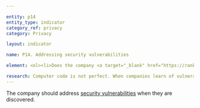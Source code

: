 ```yaml
---

entity: p14
entity_type: indicator
category_ref: privacy
category: Privacy

layout: indicator

name: P14. Addressing security vulnerabilities

element: <ol><li>Does the company <a target="_blank" href="https://rankingdigitalrights.org/2018-indicators/#clearlydisclose">clearly disclose</a> that it has a mechanism through which <a target="_blank" href="https://rankingdigitalrights.org/2018-indicators/#securityresearcher">security researchers</a> can submit <a target="_blank" href="https://rankingdigitalrights.org/2018-indicators/#securityvulnerability">vulnerabilities</a> they discover?</li><li>Does the company <a target="_blank" href="https://rankingdigitalrights.org/2018-indicators/#clearlydisclose">clearly disclose</a> the timeframe in which it will review reports of <a target="_blank" href="https://rankingdigitalrights.org/2018-indicators/#securityvulnerability">vulnerabilities</a>?</li><li>Does the company commit not to pursue legal action against researchers who report vulnerabilities within the terms of the company’s reporting mechanism?</li><li>(For <a target="_blank" href="https://rankingdigitalrights.org/2018-indicators/#mobile">mobile ecosystems</a>) Does the company <a target="_blank" href="https://rankingdigitalrights.org/2018-indicators/#clearlydisclose">clearly disclose</a> that <a target="_blank" href="https://rankingdigitalrights.org/2018-indicators/#softwareupdates">software updates</a>, security <a target="_blank" href="https://rankingdigitalrights.org/2018-indicators/#patch">patches</a>, add-ons, or extensions are downloaded over an<a target="_blank" href="https://rankingdigitalrights.org/2018-indicators/#encrypted"> encrypted</a> channel?</li><li>(For <a target="_blank" href="https://rankingdigitalrights.org/2018-indicators/#mobile">mobile ecosystems</a> and telecommunications companies) Does the company <a target="_blank" href="https://rankingdigitalrights.org/2018-indicators/#clearlydisclose">clearly disclose</a> what, if any, <a target="_blank" href="https://rankingdigitalrights.org/2018-indicators/#modification">modifications it has made to a mobile operating system</a>?</li><li>(For <a target="_blank" href="https://rankingdigitalrights.org/2018-indicators/#mobile">mobile ecosystems</a> and telecommunications companies) Does the company <a target="_blank" href="https://rankingdigitalrights.org/2018-indicators/#clearlydisclose">clearly disclose </a>what, if any, effect such modifications have on the company’s ability to send <a target="_blank" href="https://rankingdigitalrights.org/2018-indicators/#securityupdate">security updates</a> to users?</li><li>(For <a target="_blank" href="https://rankingdigitalrights.org/2018-indicators/#mobile">mobile ecosystems</a>) Does the company <a target="_blank" href="https://rankingdigitalrights.org/2018-indicators/#clearlydisclose">clearly disclose</a> the date through which it will continue to provide <a target="_blank" href="https://rankingdigitalrights.org/2018-indicators/#securityupdate">security updates</a> for the <a target="_blank" href="https://rankingdigitalrights.org/2018-indicators/#device">device</a>/<a target="_blank" href="https://rankingdigitalrights.org/2018-indicators/#os">OS</a>?</li><li>(For <a target="_blank" href="https://rankingdigitalrights.org/2018-indicators/#mobile">mobile ecosystems</a>) Does the company commit to provide <a target="_blank" href="https://rankingdigitalrights.org/2018-indicators/#securityupdate">security updates</a> for the operating system and other <a target="_blank" href="https://rankingdigitalrights.org/2018-indicators/#critical">critical software</a> for a minimum of five years after release?</li><li>(For<a target="_blank" href="https://rankingdigitalrights.org/2018-indicators/#mobile"> mobile ecosystems</a> and telecommunications companies) If the company uses an operating system adapted from an existing system, does the company commit to provide security <a target="_blank" href="https://rankingdigitalrights.org/2018-indicators/#patch">patches</a> within one month of a <a target="_blank" href="https://rankingdigitalrights.org/2018-indicators/#securityvulnerability">vulnerability</a> being announced to the public?</li></ol>

research: Computer code is not perfect. When companies learn of vulnerabilities that could put users and their information at risk, they should take action to mitigate those concerns. This includes ensuring that people are able to share any vulnerabilities they discover with the company. We believe it is especially important for companies to provide clear disclosure to users about the manner and time period in which users will receive security updates. In addition, since telecommunications providers can alter open-source mobile operating systems, we expect these companies to disclose information that may affect a user’s ability to access these critical updates.</p><p><b>Potential Sources:</b></p><ul><li>Company privacy policies</li><li>Company security guide</li><li>Company “help” forums</li></ul>
---
```

The company should address <a target="_blank" href="https://rankingdigitalrights.org/2018-indicators/#securityvulnerability">security vulnerabilities</a> when they are discovered.